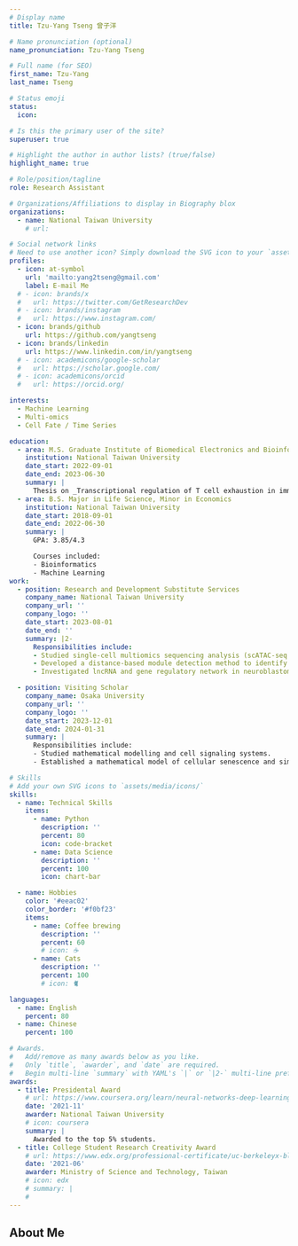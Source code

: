 ```yaml
---
# Display name
title: Tzu-Yang Tseng 曾子洋

# Name pronunciation (optional)
name_pronunciation: Tzu-Yang Tseng

# Full name (for SEO)
first_name: Tzu-Yang
last_name: Tseng

# Status emoji
status:
  icon: 

# Is this the primary user of the site?
superuser: true

# Highlight the author in author lists? (true/false)
highlight_name: true

# Role/position/tagline
role: Research Assistant

# Organizations/Affiliations to display in Biography blox
organizations:
  - name: National Taiwan University
    # url: 

# Social network links
# Need to use another icon? Simply download the SVG icon to your `assets/media/icons/` folder.
profiles:
  - icon: at-symbol
    url: 'mailto:yang2tseng@gmail.com'
    label: E-mail Me
  # - icon: brands/x
  #   url: https://twitter.com/GetResearchDev
  # - icon: brands/instagram
  #   url: https://www.instagram.com/
  - icon: brands/github
    url: https://github.com/yangtseng
  - icon: brands/linkedin
    url: https://www.linkedin.com/in/yangtseng
  # - icon: academicons/google-scholar
  #   url: https://scholar.google.com/
  # - icon: academicons/orcid
  #   url: https://orcid.org/

interests:
  - Machine Learning
  - Multi-omics
  - Cell Fate / Time Series

education:
  - area: M.S. Graduate Institute of Biomedical Electronics and Bioinformatics
    institution: National Taiwan University
    date_start: 2022-09-01
    date_end: 2023-06-30
    summary: |
      Thesis on _Transcriptional regulation of T cell exhaustion in immune checkpoint blockade resistance at single-cell resolution _. Supervised by [Prof. Hsueh-Fen Juan]
  - area: B.S. Major in Life Science, Minor in Economics
    institution: National Taiwan University
    date_start: 2018-09-01
    date_end: 2022-06-30
    summary: |
      GPA: 3.85/4.3

      Courses included:
      - Bioinformatics
      - Machine Learning
work:
  - position: Research and Development Substitute Services
    company_name: National Taiwan University
    company_url: ''
    company_logo: ''
    date_start: 2023-08-01
    date_end: ''
    summary: |2-
      Responsibilities include:
      - Studied single-cell multiomics sequencing analysis (scATAC-seq and scRNA-seq) with a focus on gene regulatory network inference and drug discovery of exhausted T cell that acquired resistance to immune checkpoint blockade in hepatocellular carcinoma.
      - Developed a distance-based module detection method to identify transitional modules via scRNA-seq.
      - Investigated lncRNA and gene regulatory network in neuroblastoma progression via scRNA-seq.

  - position: Visiting Scholar
    company_name: Osaka University
    company_url: ''
    company_logo: ''
    date_start: 2023-12-01
    date_end: 2024-01-31
    summary: |
      Responsibilities include:
      - Studied mathematical modelling and cell signaling systems.
      - Established a mathematical model of cellular senescence and simulated the nuclear NFκB level under different conditions.

# Skills
# Add your own SVG icons to `assets/media/icons/`
skills:
  - name: Technical Skills
    items:
      - name: Python
        description: ''
        percent: 80
        icon: code-bracket
      - name: Data Science
        description: ''
        percent: 100
        icon: chart-bar

  - name: Hobbies
    color: '#eeac02'
    color_border: '#f0bf23'
    items:
      - name: Coffee brewing
        description: ''
        percent: 60
        # icon: ☕️
      - name: Cats
        description: ''
        percent: 100
        # icon: 🐈

languages:
  - name: English
    percent: 80
  - name: Chinese
    percent: 100

# Awards.
#   Add/remove as many awards below as you like.
#   Only `title`, `awarder`, and `date` are required.
#   Begin multi-line `summary` with YAML's `|` or `|2-` multi-line prefix and indent 2 spaces below.
awards:
  - title: Presidental Award
    # url: https://www.coursera.org/learn/neural-networks-deep-learning
    date: '2021-11'
    awarder: National Taiwan University
    # icon: coursera
    summary: |
      Awarded to the top 5% students.
  - title: College Student Research Creativity Award
    # url: https://www.edx.org/professional-certificate/uc-berkeleyx-blockchain-fundamentals
    date: '2021-06'
    awarder: Ministry of Science and Technology, Taiwan
    # icon: edx
    # summary: |
    #   
---
```


## About Me
